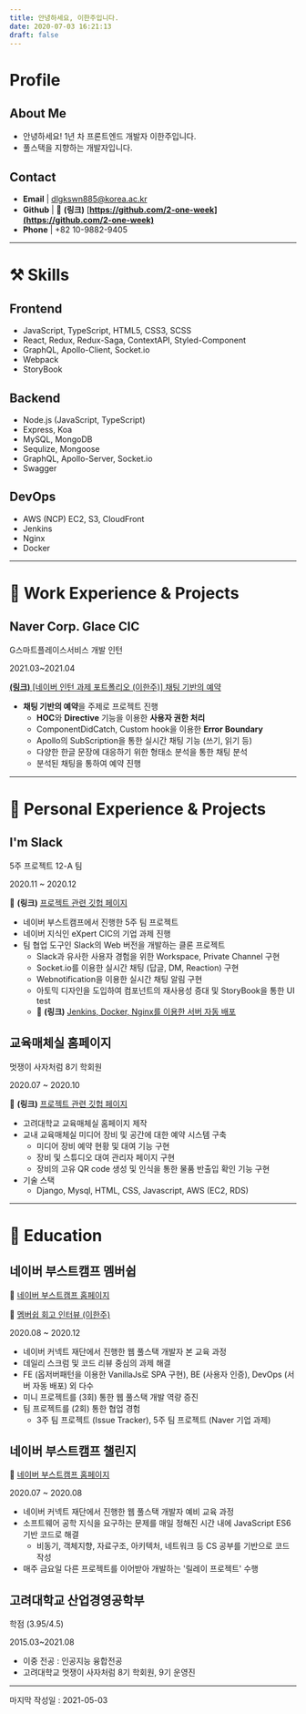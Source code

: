 ```yaml
---
title: 안녕하세요, 이한주입니다.
date: 2020-07-03 16:21:13
draft: false
---
```


# Profile

## About Me

- 안녕하세요! 1년 차 프론트엔드 개발자 이한주입니다.
- 풀스택을 지향하는 개발자입니다.

## Contact

- **Email**   | dlgkswn885@korea.ac.kr
- **Github** | 🔗 **(링크)** [**https://github.com/2-one-week](https://github.com/2-one-week)**
- **Phone**  | +82 10-9882-9405

---

# ⚒ Skills

## Frontend

- JavaScript, TypeScript, HTML5, CSS3, SCSS
- React, Redux, Redux-Saga, ContextAPI, Styled-Component
- GraphQL, Apollo-Client, Socket.io
- Webpack
- StoryBook

## Backend

- Node.js (JavaScript, TypeScript)
- Express, Koa
- MySQL, MongoDB
- Sequlize, Mongoose
- GraphQL, Apollo-Server, Socket.io
- Swagger

## DevOps

- AWS (NCP) EC2, S3, CloudFront
- Jenkins
- Nginx
- Docker

---

# 📃 Work Experience & Projects

## Naver Corp. Glace CIC

G스마트플레이스서비스 개발 인턴

2021.03~2021.04

[**(링크)** [네이버 인턴 과제 포트폴리오 (이한주)] 채팅 기반의 예약](https://www.notion.so/f0f2f259e2e943efb3e0a132a50726f2)

- **채팅 기반의 예약**을 주제로 프로젝트 진행
    - **HOC**와 **Directive** 기능을 이용한 **사용자 권한 처리**
    - ComponentDidCatch, Custom hook을 이용한 **Error** **Boundary**
    - Apollo의 SubScription을 통한 실시간 채팅 기능 (쓰기, 읽기 등)
    - 다양한 한글 문장에 대응하기 위한 형태소 분석을 통한 채팅 분석
    - 분석된 채팅을 통하여 예약 진행

---

# 📌 Personal Experience & Projects

## I'm Slack

5주 프로젝트 12-A 팀

2020.11 ~ 2020.12

🔗 **(링크)** [프로젝트 관련 깃헙 페이지](https://github.com/boostcamp-2020/Project12-A-Slack-Web)

- 네이버 부스트캠프에서 진행한 5주 팀 프로젝트
- 네이버 지식인 eXpert CIC의 기업 과제 진행
- 팀 협업 도구인 Slack의 Web 버전을 개발하는 클론 프로젝트
    - Slack과 유사한 사용자 경험을 위한 Workspace, Private Channel 구현
    - Socket.io를 이용한 실시간 채팅 (답글, DM, Reaction) 구현
    - Webnotification을 이용한 실시간 채팅 알림 구현
    - 아토믹 디자인을 도입하여 컴포넌트의 재사용성 증대 및 StoryBook을 통한 UI test
    - 🔗 **(링크)** [Jenkins, Docker, Nginx를 이용한 서버 자동 배포](https://www.notion.so/jenkins-ubuntu-16-04-6c99fc7cc0044a249027c3dd4ec18ed1)

## 교육매체실 홈페이지

멋쟁이 사자처럼 8기 학회원

2020.07 ~ 2020.10

🔗 **(링크)** [프로젝트 관련 깃헙 페이지](https://github.com/dooking/KU-MediaCenter)

- 고려대학교 교육매체실 홈페이지 제작
- 교내 교육매체실 미디어 장비 및 공간에 대한 예약 시스템 구축
    - 미디어 장비 예약 현황 및 대여 기능 구현
    - 장비 및 스튜디오 대여 관리자 페이지 구현
    - 장비의 고유 QR code 생성 및 인식을 통한 물품 반출입 확인 기능 구현
- 기술 스택
    - Django, Mysql, HTML, CSS, Javascript, AWS (EC2, RDS)

---

# 🏫 Education

## 네이버 부스트캠프 멤버쉽

🔗 [네이버 부스트캠프 홈페이지](https://boostcamp.connect.or.kr/)

🔗 [멤버쉽 회고 인터뷰 (이한주)](https://blog.naver.com/boostcamp_official/222329123733)  

2020.08 ~ 2020.12

- 네이버 커넥트 재단에서 진행한 웹 풀스택 개발자 본 교육 과정
- 데일리 스크럼 및 코드 리뷰 중심의 과제 해결
- FE (옵저버패턴을 이용한 VanillaJs로 SPA 구현), BE (사용자 인증), DevOps (서버 자동 배포) 외 다수
- 미니 프로젝트를 (3회) 통한 웹 풀스택 개발 역량 증진
- 팀 프로젝트를 (2회) 통한 협업 경험
    - 3주 팀 프로젝트 (Issue Tracker), 5주 팀 프로젝트 (Naver 기업 과제)

## 네이버 부스트캠프 챌린지

🔗 [네이버 부스트캠프 홈페이지](https://boostcamp.connect.or.kr/)

2020.07 ~ 2020.08

- 네이버 커넥트 재단에서 진행한 웹 풀스택 개발자 예비 교육 과정
- 소프트웨어 공학 지식을 요구하는 문제를 매일 정해진 시간 내에 JavaScript ES6 기반 코드로 해결
    - 비동기, 객체지향, 자료구조, 아키텍처, 네트워크 등 CS 공부를 기반으로 코드 작성
- 매주 금요일 다른 프로젝트를 이어받아 개발하는 '릴레이 프로젝트' 수행

## 고려대학교 산업경영공학부

학점 (3.95/4.5)

2015.03~2021.08

- 이중 전공 : 인공지능 융합전공
- 고려대학교 멋쟁이 사자처럼 8기 학회원, 9기 운영진

---

마지막 작성일 : 2021-05-03